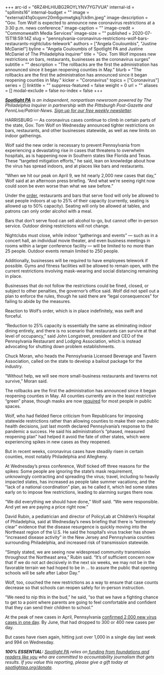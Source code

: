 +++
arc-id = "6RZ4HLHIUBG2ROYLYNV7YG7VUA"
internal-id = "spllimits16"
internal-budget = ""
image = "external/41q0cqsmr20m6gvmwtgkq7ck8m.jpeg"
image-description = "Gov. Tom Wolf is expected to announce new coronavirus restrictions at a 3:30 p.m. news conference."
image-caption = ""
image-credit = "Commonwealth Media Services"
image-size = ""
published = 2020-07-15T18:59:14Z
slug = "pennsylvania-coronavirus-restrictions-wolf-bars-restaurants-nightclubs-telework"
authors = ["Angela Couloumbis", "Justine McDaniel"]
byline = "Angela Couloumbis of Spotlight PA and Justine McDaniel of The Philadelphia Inquirer"
title = "Gov. Tom Wolf imposes new restrictions on bars, restaurants, businesses as the coronavirus surges"
subtitle = ""
description = "The rollbacks are the first the administration has announced since it began reopening counties in May."
blurb = "The rollbacks are the first the administration has announced since it began reopening counties in May."
kicker = "Coronavirus"
topics = ["Coronavirus"]
series = []
linktitle = ""
suppress-featured = false
weight = 0
url = ""
aliases = []
modal-exclude = false
no-index = false
+++

<a href="https://www.spotlightpa.org/"><i><b>Spotlight PA</b></i></a><i> is an independent, nonpartisan newsroom powered by The Philadelphia Inquirer in partnership with the Pittsburgh Post-Gazette and PennLive/Patriot-News. </i><a href="https://www.spotlightpa.org/newsletters"><i>Sign up for our free weekly newsletter</i></a><i>.</i>

HARRISBURG — As coronavirus cases continue to climb in certain parts of the state, Gov. Tom Wolf on Wednesday announced tighter restrictions on bars, restaurants, and other businesses statewide, as well as new limits on indoor gatherings.

Wolf said the new order is necessary to prevent Pennsylvania from experiencing a devastating rise in cases that threatens to overwhelm hospitals, as is happening now in Southern states like Florida and Texas. These “targeted mitigation efforts,” he said, lean on knowledge about how the virus has spread indoors, and at places like bars and restaurants.

“When we hit our peak on April 9, we hit nearly 2,000 new cases that day,” Wolf said at an afternoon press briefing. “And what we’re seeing right now could soon be even worse than what we saw before.”

Under the <a href="https://www.governor.pa.gov/wp-content/uploads/2020/07/20200715-SOH-targeted-mitigation-order.pdf" target=_blank>order</a>, restaurants and bars that serve food will only be allowed to seat people indoors at up to 25% of their capacity (currently, seating is allowed up to 50% capacity). Seating will only be allowed at tables, and patrons can only order alcohol with a meal.

Bars that don’t serve food can sell alcohol to-go, but cannot offer in-person service. Outdoor dining restrictions will not change.

<script src="https://www.spotlightpa.org/embed.js" async></script><div data-spl-embed-version="1" data-spl-src="https://www.spotlightpa.org/embeds/newsletter/"></div>

Nightclubs must close, while indoor “gatherings and events” — such as in a concert hall, an individual movie theater, and even business meetings in rooms within a larger conference facility — will be limited to no more than 25 people. Outdoor events remain limited to 250 people.

Additionally, businesses will be required to have employees telework if possible. Gyms and fitness facilities will be allowed to remain open, with the current restrictions involving mask-wearing and social distancing remaining in place.

Businesses that do not follow the restrictions could be fined, closed, or subject to other penalties, the governor’s office said. Wolf did not spell out a plan to enforce the rules, though he said there are “legal consequences” for failing to abide by the measures.

Reaction to Wolf’s order, which is in place indefinitely, was swift and forceful.

“Reduction to 25% capacity is essentially the same as eliminating indoor dining entirely, and there is no scenario that restaurants can survive at that level of occupancy,” said John Longstreet, president and CEO of the Pennsylvania Restaurant and Lodging Association, which is instead advocating for shutting down problem establishments.

Chuck Moran, who heads the Pennsylvania Licensed Beverage and Tavern Association, called on the state to develop a bailout package for the industry.

“Without help, we will see more small-business restaurants and taverns not survive,” Moran said.

The rollbacks are the first the administration has announced since it began reopening counties in May. All counties currently are in the least restrictive “green” phase, though masks are now <a href="https://www.spotlightpa.org/news/2020/07/pennsylvania-masks-mandatory-coronavirus-increases/" target=_blank>required</a> for most people in public spaces.

Wolf, who had fielded fierce criticism from Republicans for imposing statewide restrictions rather than allowing counties to make their own public health decisions, just last month declared Pennsylvania’s response to the pandemic a success. He said his administration’s “phased, measured reopening plan” had helped it avoid the fate of other states, which were experiencing spikes in new cases as they reopened.

But in recent weeks, coronavirus cases have steadily risen in certain counties, most notably Philadelphia and Allegheny.

At Wednesday’s press conference, Wolf ticked off three reasons for the spikes: Some people are ignoring the state’s mask requirement, unknowingly contracting and spreading the virus; travel, including to heavily impacted states, has increased as people take summer vacations; and the “lack of a national coordination” plan, as he called it, which led some states early on to impose few restrictions, leading to alarming surges there now.

“We did everything we should have done,” Wolf said. “We were responsible. And yet we are paying a price right now.”

<script src="https://www.spotlightpa.org/embed.js" async></script><div data-spl-embed-version="1" data-spl-src="https://www.spotlightpa.org/embeds/newsletter/"></div>


David Rubin, a pediatrician and director of PolicyLab at Children’s Hospital of Philadelphia, said at Wednesday’s news briefing that there is “extremely clear” evidence that the disease resurgence is quickly moving into the Northeast region of the U.S. He said the hospital’s virus tracker has shown “increased disease activity” in the New Jersey and Pennsylvania counties surrounding Philadelphia, and increased risk of transmission statewide.

“Simply stated, we are seeing now widespread community transmission throughout the Northeast area,” Rubin said. “It’s of sufficient concern now that if we do not act decisively in the next six weeks, we may not be in the favorable terrain we had hoped to be in … to assure the public that opening schools will be safe after Labor Day.”

Wolf, too, couched the new restrictions as a way to ensure that case counts decrease so that schools can reopen safely for in-person instruction.

“We need to nip this in the bud,” he said, “so that we have a fighting chance to get to a point where parents are going to feel comfortable and confident that they can send their children to school.”

At the peak of new cases in April, Pennsylvania <a href="https://www.spotlightpa.org/news/2020/03/pa-coronavirus-updates-cases-map-live-tracker/" target=_blank>confirmed 2,000 new virus cases in one day</a>. By June, that had dropped to 300 or 400 new cases per day.

But cases have risen again, hitting just over 1,000 in a single day last week and 994 on Wednesday.

<i><b>100% ESSENTIAL:</b></i> <a href="https://www.spotlightpa.org/"><i>Spotlight PA</i></a><i> relies on</i><a href="https://www.spotlightpa.org/support"><i> funding from foundations and readers like you</i></a><i> who are committed to accountability journalism that gets results. If you value this reporting, please give a gift today at </i><a href="http://spotlightpa.org/donate"><i>spotlightpa.org/donate</i></a><i>.</i>

<script src="https://www.spotlightpa.org/embed.js" async></script><div data-spl-embed-version="1" data-spl-src="https://www.spotlightpa.org/embeds/tips/?tip_text=Do%20you%20have%20a%20tip%20about%20%3Cb%3Ehow%20Pa.'s%20government%20is%20responding%20to%20the%20coronavirus%3C%2Fb%3E%3F%20Tell%20us."></div>

